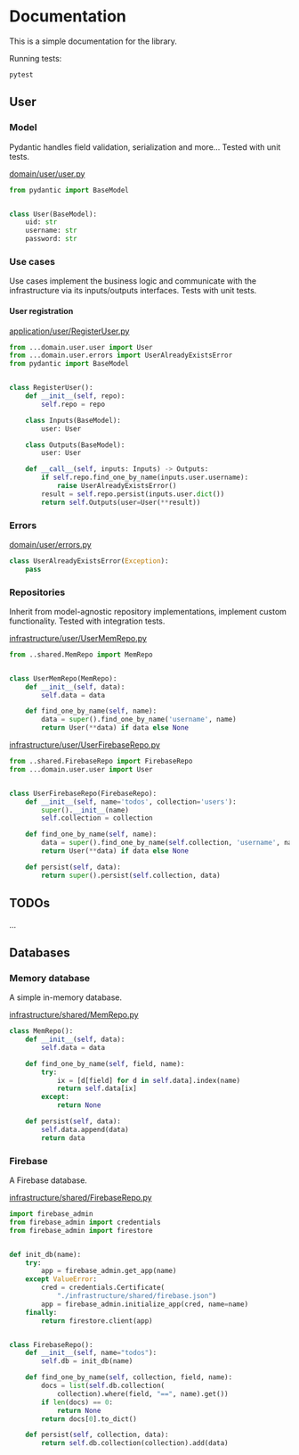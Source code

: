 # Documentation

This is a simple documentation for the library.

Running tests:

```
pytest
```

## User

### Model

Pydantic handles field validation, serialization and more... Tested with unit tests.

[domain/user/user.py](../domain/user/user.py)

```python
from pydantic import BaseModel


class User(BaseModel):
    uid: str
    username: str
    password: str
```

### Use cases

Use cases implement the business logic and communicate with the infrastructure via its inputs/outputs interfaces. Tests with unit tests.

#### User registration

[application/user/RegisterUser.py](../application/user/RegisterUser.py)

```python
from ...domain.user.user import User
from ...domain.user.errors import UserAlreadyExistsError
from pydantic import BaseModel


class RegisterUser():
    def __init__(self, repo):
        self.repo = repo

    class Inputs(BaseModel):
        user: User

    class Outputs(BaseModel):
        user: User

    def __call__(self, inputs: Inputs) -> Outputs:
        if self.repo.find_one_by_name(inputs.user.username):
            raise UserAlreadyExistsError()
        result = self.repo.persist(inputs.user.dict())
        return self.Outputs(user=User(**result))
```

### Errors

[domain/user/errors.py](../domain/user/errors.py)

```python
class UserAlreadyExistsError(Exception):
    pass
```

### Repositories

Inherit from model-agnostic repository implementations, implement custom functionality. Tested with integration tests.

[infrastructure/user/UserMemRepo.py](../infrastructure/user/UserMemRepo.py)

```python
from ..shared.MemRepo import MemRepo


class UserMemRepo(MemRepo):
    def __init__(self, data):
        self.data = data

    def find_one_by_name(self, name):
        data = super().find_one_by_name('username', name)
        return User(**data) if data else None
```

[infrastructure/user/UserFirebaseRepo.py](../infrastructure/user/UserFirebaseRepo.py)

```python
from ..shared.FirebaseRepo import FirebaseRepo
from ...domain.user.user import User


class UserFirebaseRepo(FirebaseRepo):
    def __init__(self, name='todos', collection='users'):
        super().__init__(name)
        self.collection = collection

    def find_one_by_name(self, name):
        data = super().find_one_by_name(self.collection, 'username', name)
        return User(**data) if data else None

    def persist(self, data):
        return super().persist(self.collection, data)
```

## TODOs

...

## Databases

### Memory database

A simple in-memory database.

[infrastructure/shared/MemRepo.py](../infrastructure/shared/MemRepo.py)

```python
class MemRepo():
    def __init__(self, data):
        self.data = data

    def find_one_by_name(self, field, name):
        try:
            ix = [d[field] for d in self.data].index(name)
            return self.data[ix]
        except:
            return None

    def persist(self, data):
        self.data.append(data)
        return data

```

### Firebase

A Firebase database.

[infrastructure/shared/FirebaseRepo.py](../infrastructure/shared/FirebaseRepo.py)

```python
import firebase_admin
from firebase_admin import credentials
from firebase_admin import firestore


def init_db(name):
    try:
        app = firebase_admin.get_app(name)
    except ValueError:
        cred = credentials.Certificate(
            "./infrastructure/shared/firebase.json")
        app = firebase_admin.initialize_app(cred, name=name)
    finally:
        return firestore.client(app)


class FirebaseRepo():
    def __init__(self, name="todos"):
        self.db = init_db(name)

    def find_one_by_name(self, collection, field, name):
        docs = list(self.db.collection(
            collection).where(field, "==", name).get())
        if len(docs) == 0:
            return None
        return docs[0].to_dict()

    def persist(self, collection, data):
        return self.db.collection(collection).add(data)
```
